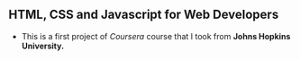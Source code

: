 ## HTML, CSS and Javascript for Web Developers
* This is a first project of _Coursera_ course that I took from **Johns Hopkins University.**
